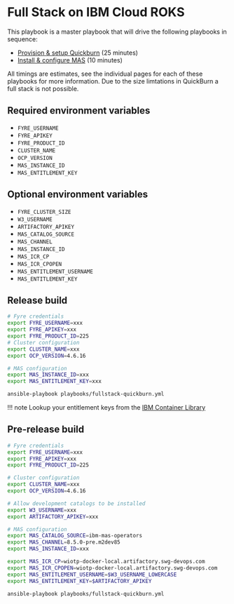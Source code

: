 # Full Stack on IBM Cloud ROKS

This playbook is a master playbook that will drive the following playbooks in sequence:

- [Provision & setup Quickburn](ocp.md#quickburn) (25 minutes)
- [Install & configure MAS](mas.md#install-mas) (10 minutes)

All timings are estimates, see the individual pages for each of these playbooks for more information.  Due to the size limtations in QuickBurn a full stack is not possible.

## Required environment variables
- `FYRE_USERNAME`
- `FYRE_APIKEY`
- `FYRE_PRODUCT_ID`
- `CLUSTER_NAME`
- `OCP_VERSION`
- `MAS_INSTANCE_ID`
- `MAS_ENTITLEMENT_KEY`

## Optional environment variables
- `FYRE_CLUSTER_SIZE`
- `W3_USERNAME`
- `ARTIFACTORY_APIKEY`
- `MAS_CATALOG_SOURCE`
- `MAS_CHANNEL`
- `MAS_INSTANCE_ID`
- `MAS_ICR_CP`
- `MAS_ICR_CPOPEN`
- `MAS_ENTITLEMENT_USERNAME`
- `MAS_ENTITLEMENT_KEY`


## Release build

```bash
# Fyre credentials
export FYRE_USERNAME=xxx
export FYRE_APIKEY=xxx
export FYRE_PRODUCT_ID=225
# Cluster configuration
export CLUSTER_NAME=xxx
export OCP_VERSION=4.6.16

# MAS configuration
export MAS_INSTANCE_ID=xxx
export MAS_ENTITLEMENT_KEY=xxx

ansible-playbook playbooks/fullstack-quickburn.yml
```

!!! note
    Lookup your entitlement keys from the [IBM Container Library](https://myibm.ibm.com/products-services/containerlibrary)


## Pre-release build

```bash
# Fyre credentials
export FYRE_USERNAME=xxx
export FYRE_APIKEY=xxx
export FYRE_PRODUCT_ID=225

# Cluster configuration
export CLUSTER_NAME=xxx
export OCP_VERSION=4.6.16

# Allow development catalogs to be installed
export W3_USERNAME=xxx
export ARTIFACTORY_APIKEY=xxx

# MAS configuration
export MAS_CATALOG_SOURCE=ibm-mas-operators
export MAS_CHANNEL=8.5.0-pre.m2dev85
export MAS_INSTANCE_ID=xxx

export MAS_ICR_CP=wiotp-docker-local.artifactory.swg-devops.com
export MAS_ICR_CPOPEN=wiotp-docker-local.artifactory.swg-devops.com
export MAS_ENTITLEMENT_USERNAME=$W3_USERNAME_LOWERCASE
export MAS_ENTITLEMENT_KEY=$ARTIFACTORY_APIKEY

ansible-playbook playbooks/fullstack-quickburn.yml
```
